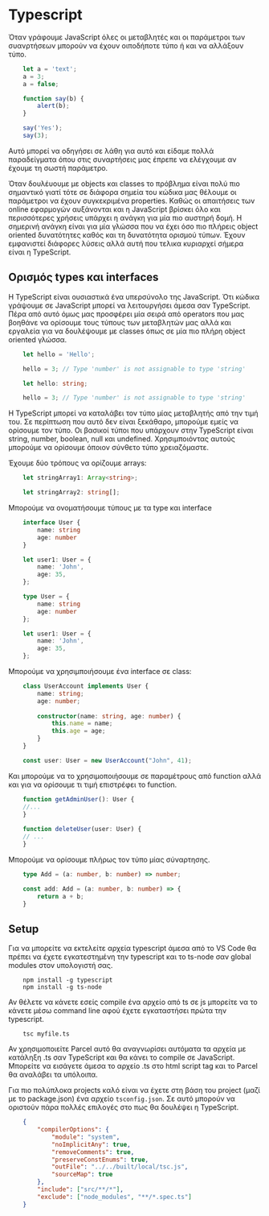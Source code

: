 # Typescript

Όταν γράφουμε JavaScript όλες οι μεταβλητές και οι παράμετροι των συανρτήσεων μπορούν να έχουν οιποδήποτε τύπο ή και να αλλάξουν τύπο.

```js
    let a = 'text';
    a = 3;
    a = false;

    function say(b) {
        alert(b);
    }

    say('Yes');
    say(3);
```

Αυτό μπορεί να οδηγήσει σε λάθη για αυτό και είδαμε πολλά παραδείγματα όπου στις συναρτήσεις μας έπρεπε να ελέγχουμε αν έχουμε τη σωστή παράμετρο.

Όταν δουλέυουμε με objects και classes το πρόβλημα είναι πολύ πιο σημαντικό γιατί τότε σε διάφορα σημεία του κώδικα μας θέλουμε οι παράμετροι να έχουν συγκεκριμένα properties. Καθώς οι απαιτήσεις των online εφαρμογών αυξάνονται και η JavaScript βρίσκει όλο και περισσότερες χρήσεις υπάρχει η ανάγκη για μία πιο αυστηρή δομή. Η σημερινή ανάγκη είναι για μία γλώσσα που να έχει όσο πιο πλήρεις object oriented δυνατότητες καθός και τη δυνατότητα ορισμού τύπων. Έχουν εμφανιστεί διάφορες λύσεις αλλά αυτή που τελικα κυριαρχεί σήμερα είναι η TypeScript. 

## Ορισμός types και interfaces

Η TypeScript είναι ουσιαστικά ένα υπερσύνολο της JavaScript. Ότι κώδικα γράψουμε σε JavaScript μπορεί να λειτουργήσει άμεσα σαν TypeScript. Πέρα από αυτό όμως μας προσφέρει μία σειρά από operators που μας βοηθάνε να ορίσουμε τους τύπους των μεταβλητών μας αλλά και εργαλεία για να δουλέψουμε με classes όπως σε μία πιο πλήρη object oriented γλώσσα.

```ts
    let hello = 'Hello';

    hello = 3; // Type 'number' is not assignable to type 'string'
```

```ts
    let hello: string;

    hello = 3; // Type 'number' is not assignable to type 'string'
```
Η TypeScript μπορεί να καταλάβει τον τύπο μίας μεταβλητής από την τιμή του. Σε περίπτωση που αυτό δεν είναι ξεκάθαρο, μπορούμε εμείς να ορίσουμε τον τύπο.
Οι βασικοί τύποι που υπάρχουν στην TypeScript είναι string, number, boolean, null και undefined. Χρησιμποιόντας αυτούς μπορούμε να ορίσουμε όποιον σύνθετο τύπο χρειαζόμαστε.

Έχουμε δύο τρόπους να ορίζουμε arrays:

```typescript
    let stringArray1: Array<string>;

    let stringArray2: string[];
```
Μπορούμε να ονοματήσουμε τύπους με τα type και interface

```typescript
    interface User {
        name: string
        age: number
    }

    let user1: User = {
        name: 'John',
        age: 35,
    };
```

```typescript
    type User = {
        name: string
        age: number
    };

    let user1: User = {
        name: 'John',
        age: 35,
    };
```
Μπορούμε να χρησιμποιήσουμε ένα interface σε class:

```ts
    class UserAccount implements User {
        name: string;
        age: number;
        
        constructor(name: string, age: number) {
            this.name = name;
            this.age = age;
        }
    }

    const user: User = new UserAccount("John", 41);
```

Και μπορούμε να το χρησιμοποιήσουμε σε παραμέτρους από function αλλά και για να ορίσουμε τι τιμή επιστρέφει το function.

```typescript
    function getAdminUser(): User {
    //...
    }
    
    function deleteUser(user: User) {
    // ...
    }
```

Μπορούμε να ορίσουμε πλήρως τον τύπο μίας σύναρτησης.

```typescript
    type Add = (a: number, b: number) => number;

    const add: Add = (a: number, b: number) => {
        return a + b;
    }
```

## Setup

Για να μπορείτε να εκτελείτε αρχεία typescript άμεσα από το VS Code θα πρέπει να έχετε εγκατεστημένη την typescript και το ts-node σαν global modules στον υπολογιστή σας.

```
    npm install -g typescript
    npm install -g ts-node
```

Αν θέλετε να κάνετε εσείς compile ένα αρχείο από ts σε js μπορείτε να το κάνετε μέσω command line αφού έχετε εγκαταστήσει πρώτα την typescript.

```
    tsc myfile.ts
```

Αν χρησιμοποιείτε Parcel αυτό θα αναγνωρίσει αυτόματα τα αρχεία με κατάληξη .ts σαν TypeScript και θα κάνει το compile σε JavaScript. Μπορείτε να εισάγετε άμεσα το αρχείο .ts στο html script tag και το Parcel θα αναλάβει τα υπόλοιπα.

Για πιο πολύπλοκα projects καλό είναι να έχετε στη βάση του project (μαζί με το package.json) ένα αρχείο `tsconfig.json`. Σε αυτό μπορούν να οριστούν πάρα πολλές επιλογές στο πως θα δουλέψει η TypeScript.

```json
    {
        "compilerOptions": {
            "module": "system",
            "noImplicitAny": true,
            "removeComments": true,
            "preserveConstEnums": true,
            "outFile": "../../built/local/tsc.js",
            "sourceMap": true
        },
        "include": ["src/**/*"],
        "exclude": ["node_modules", "**/*.spec.ts"]
    }
```

